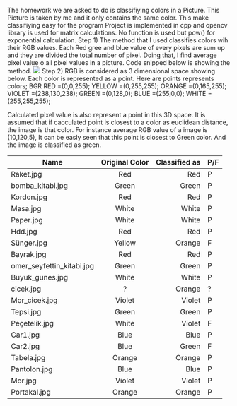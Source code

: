 The homework we are asked to do is classifiying colors in a Picture. This Picture is taken by me and it only contains the same color. This make classifiying easy for the program
Project is implemented in cpp and opencv library is used for matrix calculations. No function is used but pow() for exponential calculation.
Step 1) The method that I used classifies colors wih their RGB values. Each Red gree and blue value of every pixels are sum up and they are divided the total number of pixel. Doing that, I find average pixel value o all pixel values in a picture. Code snipped below is showing the method.
![]({{site.baseurl}}/http://radio.feld.cvut.cz/matlab/toolbox/images/colorcube.jpg)
Step 2) RGB is considered as 3 dimensional space showing below. Each color is represented as a point. Here are points represents colors;
BGR
RED =(0,0,255);
YELLOW =(0,255,255);
ORANGE =(0,165,255);
VIOLET =(238,130,238);
GREEN =(0,128,0);
BLUE =(255,0,0);
WHITE =(255,255,255);

Calculated pixel value is also represent a point in this 3D space. It is assumed that if cacculated point is closest to a color as euclidean distance, the image is that color. For instance average RGB value of a image is (10,120,5), It can be easly seen that this point is closest to Green color. And the image is classified as green.

| Name          | Original Color|Classified as | P/F |
| ------------- |:-------------:| -----:|----|
| Raket.jpg     | Red | Red |P|
| bomba_kitabi.jpg     | Green | Green |P|
| Kordon.jpg     | Red | Red |P|
| Masa.jpg    | White | White |P|
| Paper.jpg     | White | White |P|
| Hdd.jpg     | Red | Red |P|
| Sünger.jpg     | Yellow | Orange |F|
| Bayrak.jpg     | Red | Red |P|
| omer_seyfettin_kitabi.jpg    |Green | Green |P|
| Buyuk_gunes.jpg    | White | White |P|
| cicek.jpg    | ? | Orange |?|
| Mor_cicek.jpg    | Violet | Violet |P|
| Tepsi.jpg    | Green | Green |P|
|Peçetelik.jpg   | White | Violet |F|
| Car1.jpg   | Blue | Blue |P|
| Car2.jpg    | Blue | Green |F|
| Tabela.jpg   | Orange | Orange |P|
| Pantolon.jpg    | Blue | Blue |P|
| Mor.jpg    | Violet | Violet |P|
| Portakal.jpg   | Orange | Orange |P|






